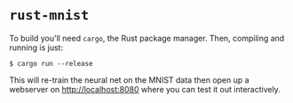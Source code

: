 # `rust-mnist`

To build you'll need `cargo`, the Rust package manager. Then, compiling and running is just:

```
$ cargo run --release
```

This will re-train the neural net on the MNIST data then open up a webserver on <http://localhost:8080> where you can test it out interactively.
